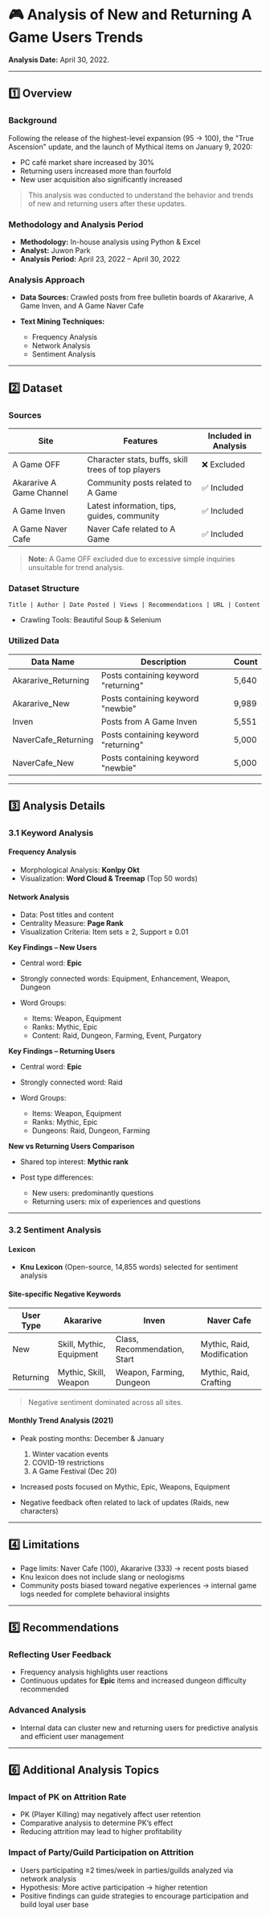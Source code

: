 # 🎮 Analysis of New and Returning A Game Users Trends

**Analysis Date:** April 30, 2022.

---

## 1️⃣ Overview

### Background

Following the release of the highest-level expansion (95 → 100), the "True Ascension" update, and the launch of Mythical items on January 9, 2020:

* PC café market share increased by 30%
* Returning users increased more than fourfold
* New user acquisition also significantly increased

> This analysis was conducted to understand the behavior and trends of new and returning users after these updates.

### Methodology and Analysis Period

* **Methodology:** In-house analysis using Python & Excel
* **Analyst:** Juwon Park
* **Analysis Period:** April 23, 2022 – April 30, 2022

### Analysis Approach

* **Data Sources:** Crawled posts from free bulletin boards of Akararive, A Game Inven, and A Game Naver Cafe
* **Text Mining Techniques:**

  * Frequency Analysis
  * Network Analysis
  * Sentiment Analysis

---

## 2️⃣ Dataset

### Sources

| Site                     | Features                                           | Included in Analysis |
| ------------------------ | -------------------------------------------------- | -------------------- |
| A Game OFF               | Character stats, buffs, skill trees of top players | ❌ Excluded           |
| Akararive A Game Channel | Community posts related to A Game                  | ✅ Included           |
| A Game Inven             | Latest information, tips, guides, community        | ✅ Included           |
| A Game Naver Cafe        | Naver Cafe related to A Game                       | ✅ Included           |

> **Note:** A Game OFF excluded due to excessive simple inquiries unsuitable for trend analysis.

### Dataset Structure

```
Title | Author | Date Posted | Views | Recommendations | URL | Content
```

* Crawling Tools: Beautiful Soup & Selenium

### Utilized Data

| Data Name           | Description                          | Count |
| ------------------- | ------------------------------------ | ----- |
| Akararive_Returning | Posts containing keyword "returning" | 5,640 |
| Akararive_New       | Posts containing keyword "newbie"    | 9,989 |
| Inven               | Posts from A Game Inven              | 5,551 |
| NaverCafe_Returning | Posts containing keyword "returning" | 5,000 |
| NaverCafe_New       | Posts containing keyword "newbie"    | 5,000 |

---

## 3️⃣ Analysis Details

### 3.1 Keyword Analysis

#### Frequency Analysis

* Morphological Analysis: **Konlpy Okt**
* Visualization: **Word Cloud & Treemap** (Top 50 words)

#### Network Analysis

* Data: Post titles and content
* Centrality Measure: **Page Rank**
* Visualization Criteria: Item sets ≥ 2, Support ≥ 0.01

**Key Findings – New Users**

* Central word: **Epic**
* Strongly connected words: Equipment, Enhancement, Weapon, Dungeon
* Word Groups:

  * Items: Weapon, Equipment
  * Ranks: Mythic, Epic
  * Content: Raid, Dungeon, Farming, Event, Purgatory

**Key Findings – Returning Users**

* Central word: **Epic**
* Strongly connected word: Raid
* Word Groups:

  * Items: Weapon, Equipment
  * Ranks: Mythic, Epic
  * Dungeons: Raid, Dungeon, Farming

**New vs Returning Users Comparison**

* Shared top interest: **Mythic rank**
* Post type differences:

  * New users: predominantly questions
  * Returning users: mix of experiences and questions

---

### 3.2 Sentiment Analysis

#### Lexicon

* **Knu Lexicon** (Open-source, 14,855 words) selected for sentiment analysis

#### Site-specific Negative Keywords

| User Type | Akararive                | Inven                        | Naver Cafe                 |
| --------- | ------------------------ | ---------------------------- | -------------------------- |
| New       | Skill, Mythic, Equipment | Class, Recommendation, Start | Mythic, Raid, Modification |
| Returning | Mythic, Skill, Weapon    | Weapon, Farming, Dungeon     | Mythic, Raid, Crafting     |

> Negative sentiment dominated across all sites.

#### Monthly Trend Analysis (2021)

* Peak posting months: December & January

  1. Winter vacation events
  2. COVID-19 restrictions
  3. A Game Festival (Dec 20)
* Increased posts focused on Mythic, Epic, Weapons, Equipment
* Negative feedback often related to lack of updates (Raids, new characters)

---

## 4️⃣ Limitations

* Page limits: Naver Cafe (100), Akararive (333) → recent posts biased
* Knu lexicon does not include slang or neologisms
* Community posts biased toward negative experiences → internal game logs needed for complete behavioral insights

---

## 5️⃣ Recommendations

### Reflecting User Feedback

* Frequency analysis highlights user reactions
* Continuous updates for **Epic** items and increased dungeon difficulty recommended

### Advanced Analysis

* Internal data can cluster new and returning users for predictive analysis and efficient user management

---

## 6️⃣ Additional Analysis Topics

### Impact of PK on Attrition Rate

* PK (Player Killing) may negatively affect user retention
* Comparative analysis to determine PK’s effect
* Reducing attrition may lead to higher profitability

### Impact of Party/Guild Participation on Attrition

* Users participating ≥2 times/week in parties/guilds analyzed via network analysis
* Hypothesis: More active participation → higher retention
* Positive findings can guide strategies to encourage participation and build loyal user base
